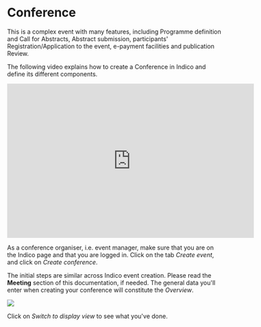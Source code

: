# Conference

This is a complex event with many features, including Programme definition and Call for Abstracts, Abstract submission,
participants' Registration/Application to the event, e-payment facilities and publication Review.

The following video explains how to create a Conference in Indico and define its different components.

<iframe width="576" height="360" frameborder="0" src="https://cds.cern.ch/video/2264870?showTitle=true" allowfullscreen></iframe>


As a conference organiser, i.e. event manager, make sure that you are on the Indico page and that you are logged in.
Click on the tab _Create event_, and click on _Create conference_.

The initial steps are similar across Indico event creation. Please read the **Meeting** section of this documentation, if needed.
The general data you'll enter when creating your conference will constitute the _Overview_.

![](../assets/conference_overview.png)

Click on _Switch to display view_ to see what you've done.
